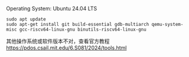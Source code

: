 
Operating System: Ubuntu 24.04 LTS 

```
sudo apt update
sudo apt-get install git build-essential gdb-multiarch qemu-system-misc gcc-riscv64-linux-gnu binutils-riscv64-linux-gnu 
```

其他操作系统或软件版本不对，查看官方教程 https://pdos.csail.mit.edu/6.S081/2024/tools.html